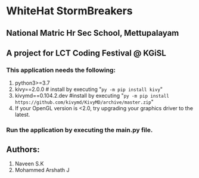 # WhiteHat StormBreakers
## National Matric Hr Sec School, Mettupalayam
## A project for LCT Coding Festival @ KGiSL


### This applicatíon needs the following:

1) python3>=3.7
2) kivy==2.0.0   # install by executing "`py -m pip install kivy`"
3) kivymd==0.104.2.dev   #install by executing "`py -m pip install https://github.com/kivymd/KivyMD/archive/master.zip`"
4) If your OpenGL version is <2.0, try upgrading your graphics driver to the latest.


### Run the application by executing the main.py file.
## Authors:
1) Naveen S.K 
2) Mohammed Arshath J
